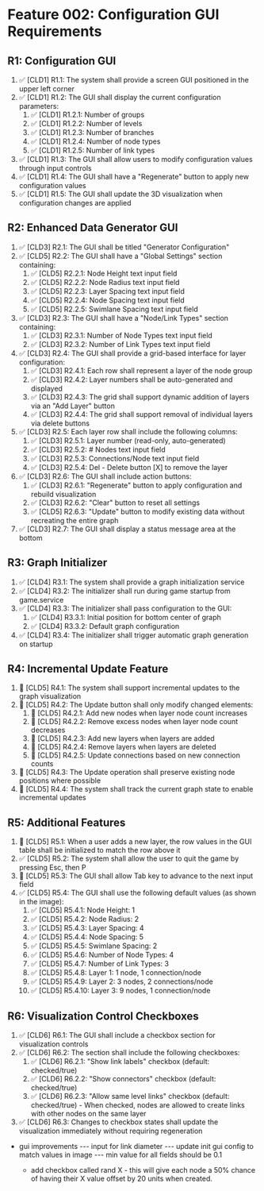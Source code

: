 # Feature 002: Configuration GUI Requirements

## R1: Configuration GUI

1. ✅ [CLD1] R1.1: The system shall provide a screen GUI positioned in the upper left corner
2. ✅ [CLD1] R1.2: The GUI shall display the current configuration parameters:
   1. ✅ [CLD1] R1.2.1: Number of groups
   2. ✅ [CLD1] R1.2.2: Number of levels
   3. ✅ [CLD1] R1.2.3: Number of branches
   4. ✅ [CLD1] R1.2.4: Number of node types
   5. ✅ [CLD1] R1.2.5: Number of link types
3. ✅ [CLD1] R1.3: The GUI shall allow users to modify configuration values through input controls
4. ✅ [CLD1] R1.4: The GUI shall have a "Regenerate" button to apply new configuration values
5. ✅ [CLD1] R1.5: The GUI shall update the 3D visualization when configuration changes are applied

## R2: Enhanced Data Generator GUI

1. ✅ [CLD3] R2.1: The GUI shall be titled "Generator Configuration"
2. ✅ [CLD5] R2.2: The GUI shall have a "Global Settings" section containing:
   1. ✅ [CLD5] R2.2.1: Node Height text input field
   2. ✅ [CLD5] R2.2.2: Node Radius text input field
   3. ✅ [CLD5] R2.2.3: Layer Spacing text input field
   4. ✅ [CLD5] R2.2.4: Node Spacing text input field
   5. ✅ [CLD5] R2.2.5: Swimlane Spacing text input field
3. ✅ [CLD3] R2.3: The GUI shall have a "Node/Link Types" section containing:
   1. ✅ [CLD3] R2.3.1: Number of Node Types text input field
   2. ✅ [CLD3] R2.3.2: Number of Link Types text input field
4. ✅ [CLD3] R2.4: The GUI shall provide a grid-based interface for layer configuration:
   1. ✅ [CLD3] R2.4.1: Each row shall represent a layer of the node group
   2. ✅ [CLD3] R2.4.2: Layer numbers shall be auto-generated and displayed
   3. ✅ [CLD3] R2.4.3: The grid shall support dynamic addition of layers via an "Add Layer" button
   4. ✅ [CLD3] R2.4.4: The grid shall support removal of individual layers via delete buttons
5. ✅ [CLD3] R2.5: Each layer row shall include the following columns:
   1. ✅ [CLD3] R2.5.1: Layer number (read-only, auto-generated)
   2. ✅ [CLD3] R2.5.2: # Nodes text input field
   3. ✅ [CLD3] R2.5.3: Connections/Node text input field
   4. ✅ [CLD3] R2.5.4: Del - Delete button [X] to remove the layer
6. ✅ [CLD3] R2.6: The GUI shall include action buttons:
   1. ✅ [CLD3] R2.6.1: "Regenerate" button to apply configuration and rebuild visualization
   2. ✅ [CLD3] R2.6.2: "Clear" button to reset all settings
   3. ✅ [CLD5] R2.6.3: "Update" button to modify existing data without recreating the entire graph
7. ✅ [CLD3] R2.7: The GUI shall display a status message area at the bottom

## R3: Graph Initializer

1. ✅ [CLD4] R3.1: The system shall provide a graph initialization service
2. ✅ [CLD4] R3.2: The initializer shall run during game startup from game.service
3. ✅ [CLD4] R3.3: The initializer shall pass configuration to the GUI:
   1. ✅ [CLD4] R3.3.1: Initial position for bottom center of graph
   2. ✅ [CLD4] R3.3.2: Default graph configuration
4. ✅ [CLD4] R3.4: The initializer shall trigger automatic graph generation on startup

## R4: Incremental Update Feature

1. 🔲 [CLD5] R4.1: The system shall support incremental updates to the graph visualization
2. 🔲 [CLD5] R4.2: The Update button shall only modify changed elements:
   1. 🔲 [CLD5] R4.2.1: Add new nodes when layer node count increases
   2. 🔲 [CLD5] R4.2.2: Remove excess nodes when layer node count decreases
   3. 🔲 [CLD5] R4.2.3: Add new layers when layers are added
   4. 🔲 [CLD5] R4.2.4: Remove layers when layers are deleted
   5. 🔲 [CLD5] R4.2.5: Update connections based on new connection counts
3. 🔲 [CLD5] R4.3: The Update operation shall preserve existing node positions where possible
4. 🔲 [CLD5] R4.4: The system shall track the current graph state to enable incremental updates

## R5: Additional Features

1. 🔲 [CLD5] R5.1: When a user adds a new layer, the row values in the GUI table shall be initialized to match the row above it
2. ✅ [CLD5] R5.2: The system shall allow the user to quit the game by pressing Esc, then P
3. 🔲 [CLD5] R5.3: The GUI shall allow Tab key to advance to the next input field
4. ✅ [CLD5] R5.4: The GUI shall use the following default values (as shown in the image):
   1. ✅ [CLD5] R5.4.1: Node Height: 1
   2. ✅ [CLD5] R5.4.2: Node Radius: 2
   3. ✅ [CLD5] R5.4.3: Layer Spacing: 4
   4. ✅ [CLD5] R5.4.4: Node Spacing: 5
   5. ✅ [CLD5] R5.4.5: Swimlane Spacing: 2
   6. ✅ [CLD5] R5.4.6: Number of Node Types: 4
   7. ✅ [CLD5] R5.4.7: Number of Link Types: 3
   8. ✅ [CLD5] R5.4.8: Layer 1: 1 node, 1 connection/node
   9. ✅ [CLD5] R5.4.9: Layer 2: 3 nodes, 2 connections/node
   10. ✅ [CLD5] R5.4.10: Layer 3: 9 nodes, 1 connection/node

## R6: Visualization Control Checkboxes

1. ✅ [CLD6] R6.1: The GUI shall include a checkbox section for visualization controls
2. ✅ [CLD6] R6.2: The section shall include the following checkboxes:
   1. ✅ [CLD6] R6.2.1: "Show link labels" checkbox (default: checked/true)
   2. ✅ [CLD6] R6.2.2: "Show connectors" checkbox (default: checked/true)
   3. ✅ [CLD6] R6.2.3: "Allow same level links" checkbox (default: checked/true) - When checked, nodes are allowed to create links with other nodes on the same layer
3. ✅ [CLD6] R6.3: Changes to checkbox states shall update the visualization immediately without requiring regeneration

- gui improvements
  --- input for link diameter
  --- update init gui config to match values in image
  --- min value for all fields should be 0.1

  - add checkbox called rand X - this will give each node a 50% chance of having their X value offset by 20 units when created.
